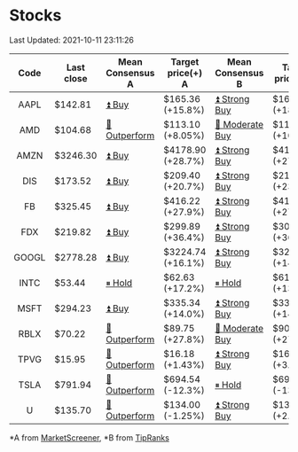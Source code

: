 # Stocks
Last Updated: 2021-10-11 23:11:26

|Code|Last close|Mean Consensus A|Target price(+) A|Mean Consensus B|Target price(+) B|
|:--:|-|-|-|-|-|
|AAPL|$142.81|[⏫ Buy](https://m.marketscreener.com/quote/stock/-4849/)|$165.36 (+15.8%)|[⏫ Strong Buy](https://www.tipranks.com/stocks/aapl/forecast)|$169.41 (+18.12%)|
|AMD|$104.68|[🔼 Outperform](https://m.marketscreener.com/quote/stock/-19475876/)|$113.10 (+8.05%)|[🔼 Moderate Buy](https://www.tipranks.com/stocks/amd/forecast)|$116.21 (+10.61%)|
|AMZN|$3246.30|[⏫ Buy](https://m.marketscreener.com/quote/stock/-12864605/)|$4178.90 (+28.7%)|[⏫ Strong Buy](https://www.tipranks.com/stocks/amzn/forecast)|$4196.90 (+27.62%)|
|DIS|$173.52|[⏫ Buy](https://m.marketscreener.com/quote/stock/-4842/)|$209.40 (+20.7%)|[⏫ Strong Buy](https://www.tipranks.com/stocks/dis/forecast)|$217.79 (+23.23%)|
|FB|$325.45|[⏫ Buy](https://m.marketscreener.com/quote/stock/-10547141/)|$416.22 (+27.9%)|[⏫ Strong Buy](https://www.tipranks.com/stocks/fb/forecast)|$419.87 (+27.30%)|
|FDX|$219.82|[⏫ Buy](https://m.marketscreener.com/quote/stock/-12585/)|$299.89 (+36.4%)|[⏫ Strong Buy](https://www.tipranks.com/stocks/fdx/forecast)|$305.15 (+36.57%)|
|GOOGL|$2778.28|[⏫ Buy](https://m.marketscreener.com/quote/stock/-24203373/)|$3224.74 (+16.1%)|[⏫ Strong Buy](https://www.tipranks.com/stocks/googl/forecast)|$3205.79 (+14.67%)|
|INTC|$53.44|[⏸ Hold](https://m.marketscreener.com/quote/stock/-4829/)|$62.63 (+17.2%)|[⏸ Hold](https://www.tipranks.com/stocks/intc/forecast)|$61.00 (+13.36%)|
|MSFT|$294.23|[⏫ Buy](https://m.marketscreener.com/quote/stock/-4835/)|$335.34 (+14.0%)|[⏫ Strong Buy](https://www.tipranks.com/stocks/msft/forecast)|$336.19 (+14.02%)|
|RBLX|$70.22|[🔼 Outperform](https://m.marketscreener.com/quote/stock/-117793644/)|$89.75 (+27.8%)|[🔼 Moderate Buy](https://www.tipranks.com/stocks/rblx/forecast)|$90.00 (+27.77%)|
|TPVG|$15.95|[🔼 Outperform](https://m.marketscreener.com/quote/stock/-15933327/)|$16.18 (+1.43%)|[⏫ Strong Buy](https://www.tipranks.com/stocks/tpvg/forecast)|$16.67 (+3.48%)|
|TSLA|$791.94|[🔼 Outperform](https://m.marketscreener.com/quote/stock/-6344549/)|$694.54 (-12.3%)|[⏸ Hold](https://www.tipranks.com/stocks/tsla/forecast)|$691.71 (-13.13%)|
|U|$135.70|[🔼 Outperform](https://m.marketscreener.com/quote/stock/-112492634/)|$134.00 (-1.25%)|[⏫ Strong Buy](https://www.tipranks.com/stocks/u/forecast)|$139.80 (+2.63%)|


*A from [MarketScreener](https://www.marketscreener.com), *B from [TipRanks](https://www.tipranks.com)
